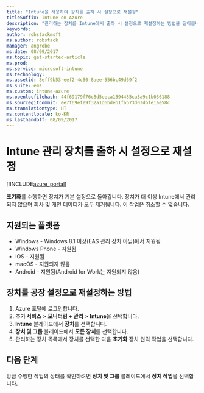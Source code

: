 ```yaml
---
title: "Intune을 사용하여 장치를 출하 시 설정으로 재설정"
titleSuffix: Intune on Azure
description: "관리하는 장치를 Intune에서 출하 시 설정으로 재설정하는 방법을 알아봅니다.\""
keywords: 
author: robstackmsft
ms.author: robstack
manager: angrobe
ms.date: 08/09/2017
ms.topic: get-started-article
ms.prod: 
ms.service: microsoft-intune
ms.technology: 
ms.assetid: 8eff9b53-eef2-4c50-8aee-556bc49d69f2
ms.suite: ems
ms.custom: intune-azure
ms.openlocfilehash: 44f69179f76c8d5eeca1594485ca3a9c1b036188
ms.sourcegitcommit: ee7f69efe9f32a1d6bdeb1fab73d03dbfe1ae58c
ms.translationtype: HT
ms.contentlocale: ko-KR
ms.lasthandoff: 08/09/2017
---
```

# <a name="reset-intune-managed-devices-to-factory-settings"></a>Intune 관리 장치를 출하 시 설정으로 재설정


[!INCLUDE[azure_portal](./includes/azure_portal.md)]

**초기화**를 수행하면 장치가 기본 설정으로 돌아갑니다. 장치가 더 이상 Intune에서 관리되지 않으며 회사 및 개인 데이터가 모두 제거됩니다. 이 작업은 취소할 수 없습니다.

## <a name="supported-platforms"></a>지원되는 플랫폼

- Windows - Windows 8.1 이상(EAS 관리 장치 아님)에서 지원됨
- Windows Phone - 지원됨
- iOS - 지원됨
- macOS - 지원되지 않음
- Android - 지원됨(Android for Work는 지원되지 않음)

## <a name="how-to-reset-a-device-to-factory-settings"></a>장치를 공장 설정으로 재설정하는 방법

1. Azure 포털에 로그인합니다.
2. **추가 서비스** > **모니터링 + 관리** > **Intune**을 선택합니다.
3. **Intune** 블레이드에서 **장치**를 선택합니다.
4. **장치 및 그룹** 블레이드에서 **모든 장치**를 선택합니다.
5. 관리하는 장치 목록에서 장치를 선택한 다음 **초기화** 장치 원격 작업을 선택합니다.

## <a name="next-steps"></a>다음 단계

방금 수행한 작업의 상태를 확인하려면 **장치 및 그룹** 블레이드에서 **장치 작업**을 선택합니다.

